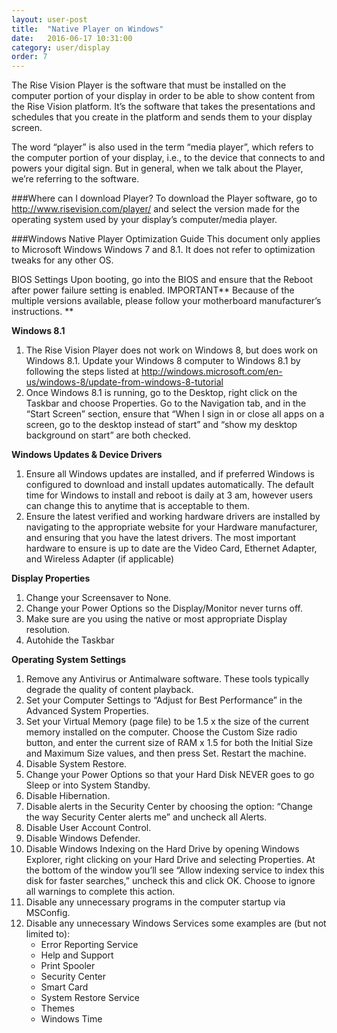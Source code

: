 ```yaml
---
layout: user-post
title:  "Native Player on Windows"
date:   2016-06-17 10:31:00
category: user/display
order: 7
---
```


The Rise Vision Player is the software that must be installed on the computer portion of your display in order to be able to show content from the Rise Vision platform.  It’s the software that takes the presentations and schedules that you create in the platform and sends them to your display screen.

The word “player” is also used in the term “media player”, which refers to the computer portion of your display, i.e., to the device that connects to and powers your digital sign.   But in general, when we talk about the Player, we’re referring to the software.


###Where can I download Player?
To download the Player software, go to http://www.risevision.com/player/ and select the version made for the operating system used by your display’s computer/media player. 

###Windows Native Player Optimization Guide
This document only applies to Microsoft Windows Windows 7 and 8.1. It does not refer to optimization tweaks for any other OS.

BIOS Settings
Upon booting, go into the BIOS and ensure that the Reboot after power failure setting is enabled.
IMPORTANT** Because of the multiple versions available, please follow your motherboard manufacturer’s instructions. **

**Windows 8.1** 

1. The Rise Vision Player does not work on Windows 8, but does work on Windows 8.1. Update your Windows 8 computer to Windows 8.1 by following the steps listed at http://windows.microsoft.com/en-us/windows-8/update-from-windows-8-tutorial
2. Once Windows 8.1 is running, go to the Desktop, right click on the Taskbar and choose Properties. Go to the Navigation tab, and in the “Start Screen” section, ensure that “When I sign in or close all apps on a screen, go to the desktop instead of start” and “show my desktop background on start” are both checked.

**Windows Updates & Device Drivers** 

1. Ensure all Windows updates are installed, and if preferred Windows is configured to download and install updates automatically. The default time for Windows to install and reboot is daily at 3 am, however users can change this to anytime that is acceptable to them.
2. Ensure the latest verified and working hardware drivers are installed by navigating to the appropriate website for your Hardware manufacturer, and ensuring that you have the latest drivers. The most important hardware to ensure is up to date are the Video Card, Ethernet Adapter, and Wireless Adapter (if applicable)

**Display Properties** 

1. Change your Screensaver to None.
2. Change your Power Options so the Display/Monitor never turns off.
3. Make sure are you using the native or most appropriate Display resolution.
4. Autohide the Taskbar

**Operating System Settings** 

1. Remove any Antivirus or Antimalware software. These tools typically degrade the quality of content playback.
2. Set your Computer Settings to “Adjust for Best Performance” in the Advanced System Properties.
3. Set your Virtual Memory (page file) to be 1.5 x the size of the current memory installed on the computer. Choose the Custom Size radio button, and enter the current size of RAM x 1.5 for both the Initial Size and Maximum Size values, and then press Set. Restart the machine.
4. Disable System Restore.
5. Change your Power Options so that your Hard Disk NEVER goes to go Sleep or into System Standby.
6. Disable Hibernation.
7. Disable alerts in the Security Center by choosing the option: “Change the way Security Center alerts me” and uncheck all Alerts.
8. Disable User Account Control.
9. Disable Windows Defender.
10. Disable Windows Indexing on the Hard Drive by opening Windows Explorer, right clicking on your Hard Drive and selecting Properties. At the bottom of the window you’ll see “Allow indexing service to index this disk for faster searches,” uncheck this and click OK. Choose to ignore all warnings to complete this action.
11. Disable any unnecessary programs in the computer startup via MSConfig.
12. Disable any unnecessary Windows Services some examples are (but not limited to):
	* Error Reporting Service
	* Help and Support
	* Print Spooler
	* Security Center
	* Smart Card
	* System Restore Service
	* Themes
	* Windows Time


